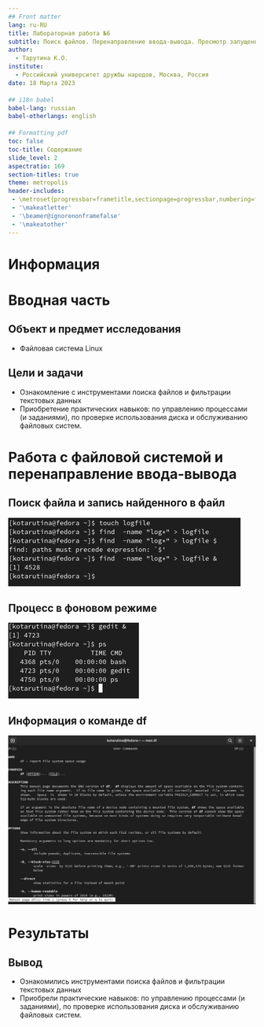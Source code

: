 ```yaml
---
## Front matter
lang: ru-RU
title: Лабораторная работа №6
subtitle: Поиск файлов. Перенаправление ввода-вывода. Просмотр запущенных процессов
author:
  - Тарутина К.О.
institute:
  - Российский университет дружбы народов, Москва, Россия
date: 18 Марта 2023

## i18n babel
babel-lang: russian
babel-otherlangs: english

## Formatting pdf
toc: false
toc-title: Содержание
slide_level: 2
aspectratio: 169
section-titles: true
theme: metropolis
header-includes:
 - \metroset{progressbar=frametitle,sectionpage=progressbar,numbering=fraction}
 - '\makeatletter'
 - '\beamer@ignorenonframefalse'
 - '\makeatother'
---
```


# Информация

# Вводная часть

## Объект и предмет исследования

- Файловая система Linux

## Цели и задачи

- Ознакомление с инструментами поиска файлов и фильтрации текстовых данных
- Приобретение практических навыков: по управлению процессами (и заданиями), по
проверке использования диска и обслуживанию файловых систем.

# Работа с файловой системой и перенаправление ввода-вывода

## Поиск файла и запись найденного в файл

![](./image/image5.png)

## Процесс в фоновом режиме

![](./image/image8.png)

## Информация о команде df

![](./image/image11.png)

# Результаты

## Вывод

- Ознакомились инструментами поиска файлов и фильтрации текстовых данных
- Приобрели практические навыков: по управлению процессами (и заданиями), по
проверке использования диска и обслуживанию файловых систем.


